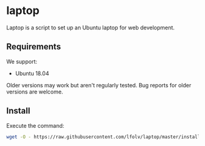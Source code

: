 # laptop

Laptop is a script to set up an Ubuntu laptop for web development.

## Requirements

We support:

* Ubuntu 18.04

Older versions may work but aren't regularly tested. Bug reports for older versions are welcome.

## Install

Execute the command:

```sh
wget -O - https://raw.githubusercontent.com/lfolv/laptop/master/install | bash
```
